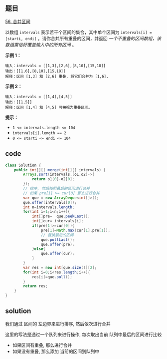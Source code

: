 ## 题目

[56. 合并区间](https://leetcode.cn/problems/merge-intervals/)

以数组 `intervals` 表示若干个区间的集合，其中单个区间为 `intervals[i] = [starti, endi]` 。请你合并所有重叠的区间，并返回 *一个不重叠的区间数组，该数组需恰好覆盖输入中的所有区间* 。

**示例 1：**

```
输入：intervals = [[1,3],[2,6],[8,10],[15,18]]
输出：[[1,6],[8,10],[15,18]]
解释：区间 [1,3] 和 [2,6] 重叠, 将它们合并为 [1,6].
```

**示例 2：**

```
输入：intervals = [[1,4],[4,5]]
输出：[[1,5]]
解释：区间 [1,4] 和 [4,5] 可被视为重叠区间。
```

 

**提示：**

- `1 <= intervals.length <= 104`
- `intervals[i].length == 2`
- `0 <= starti <= endi <= 104`



## code

```java
class Solution {
    public int[][] merge(int[][] intervals) {
        Arrays.sort(intervals,(o1,o2)->{
            return o1[0]-o2[0];
        });
        // 排序, 然后按照最后的区间进行合并
        // 如果 pre[1] >= cur[0] 那么进行合并
        var que = new ArrayDeque<int[]>();
        que.offer(intervals[0]);
        int n=intervals.length;
        for(int i=1;i<n;i++){
            int[]pre=  que.peekLast();
            int[]cur= intervals[i];
            if(pre[1]>=cur[0]){
                pre[1]=Math.max(cur[1],pre[1]);
                // 替换最后的区间
                que.pollLast();
                que.offer(pre);
            }else{
                que.offer(cur);
            }
        }
        var res = new int[que.size()][2];
        for(int i=0;i<res.length;i++){
            res[i]=que.poll();
        }
        return res;
    }
}
```

## solution

我们通过 区间的 左边界来进行排序, 然后依次进行合并

这里的写法是通过一个队列来进行操作, 每次取出当前 队列中最后的区间进行比较

- 如果区间有重叠, 那么进行合并
- 如果没有重叠, 那么添加 当前的区间到队列中